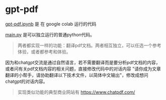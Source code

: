 # gpt-pdf

[gpt-pdf.ipynb](./gpt-pdf.ipynb) 是 在 google colab 运行的代码

[main.py](./main.py) 是可以独立运行的普通python代码。

> 两者都实现一样的功能：翻译pdf文档。两者相互独立，可以任选一个参考体验，或者都参考和体验。

因为和chatgpt交流是通过自然语言，若不需要翻译而是要分析pdf文档的内容，或者问有关pdf文档内容的相关问题，直接修改代码中的对话内容 "请你成为文章翻译的小帮手，请协助翻译以下技术文件，以简体中文输出"，修改成想问chatgpt的对话内容。

> 实现类似功能的典型商业网站有 https://www.chatpdf.com/
